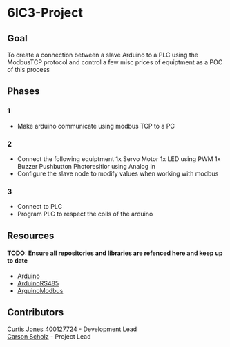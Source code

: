 # 6IC3-Project

## Goal
To create a connection between a slave Arduino to a PLC using the ModbusTCP protocol and control a few
misc prices of equiptment as a POC of this process 

## Phases

### 1
 - Make arduino communicate using modbus TCP to a PC

### 2
 - Connect the following equiptment
	1x Servo Motor
	1x LED using PWM
	1x Buzzer
	Pushbutton
	Photoresitior using Analog in
 - Configure the slave node to modify values when working with modbus

### 3
 - Connect to PLC
 - Program PLC to respect the coils of the arduino

## Resources

#### TODO: Ensure all repositories and libraries are refenced here and keep up to date
 - [Arduino](https://docs.arduino.cc/learn/communication/modbus)
 - [ArduinoRS485](https://github.com/arduino-libraries/ArduinoRS485)
 - [ArguinoModbus](https://github.com/arduino-libraries/ArduinoModbus)

## Contributors

[Curtis Jones 400127724](https://github.com/CurtisGRJones) - Development Lead </br>
[Carson Scholz](https://github.com/carsonscholz) - Project Lead


